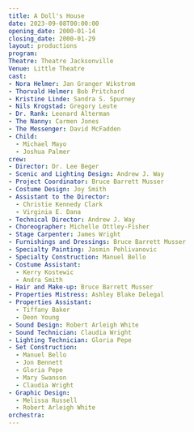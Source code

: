 ```yaml
---
title: A Doll's House
date: 2023-09-08T00:00:00
opening_date: 2000-01-14
closing_date: 2000-01-29
layout: productions
program:
Theatre: Theatre Jacksonville
Venue: Little Theatre
cast:
- Nora Helmer: Jan Granger Wikstrom
- Thorvald Helmer: Bob Pritchard
- Kristine Linde: Sandra S. Spurney
- Nils Krogstad: Gregory Leute
- Dr. Rank: Leonard Alterman
- The Nanny: Carmen Jones
- The Messenger: David McFadden
- Child:
  - Michael Mayo
  - Joshua Palmer
crew:
- Director: Dr. Lee Beger
- Scenic and Lighting Design: Andrew J. Way
- Project Coordinator: Bruce Barrett Musser
- Costume Design: Joy Smith
- Assistant to the Director:
  - Christie Kennedy Clark
  - Virginia E. Dana
- Technical Director: Andrew J. Way
- Choreographer: Michelle Ottley-Fisher
- Stage Carpenter: James Wright
- Furnishings and Dressings: Bruce Barrett Musser
- Specialty Painting: Jasmin Pehlivanovic
- Specialty Construction: Manuel Bello
- Costume Assistant:
  - Kerry Kostewic
  - Andra Smith
- Hair and Make-up: Bruce Barrett Musser
- Properties Mistress: Ashley Blake Delegal
- Properties Assistant:
  - Tiffany Baker
  - Deon Young
- Sound Design: Robert Arleigh White
- Sound Technician: Claudia Wright
- Lighting Technician: Gloria Pepe
- Set Construction:
  - Manuel Bello
  - Jon Bennett
  - Gloria Pepe
  - Mary Swanson
  - Claudia Wright
- Graphic Design:
  - Melissa Russell
  - Robert Arleigh White
orchestra:
---
```


